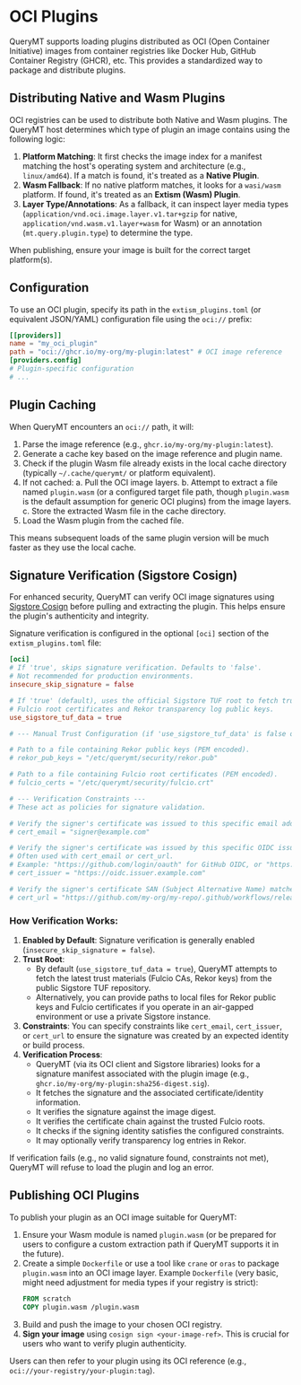 # OCI Plugins

QueryMT supports loading plugins distributed as OCI (Open Container Initiative) images from container registries like Docker Hub, GitHub Container Registry (GHCR), etc. This provides a standardized way to package and distribute plugins.

## Distributing Native and Wasm Plugins

OCI registries can be used to distribute both Native and Wasm plugins. The QueryMT host determines which type of plugin an image contains using the following logic:
 1.  **Platform Matching**: It first checks the image index for a manifest matching the host's operating system and architecture (e.g., `linux/amd64`). If a match is found, it's treated as a **Native Plugin**.
 2.  **Wasm Fallback**: If no native platform matches, it looks for a `wasi/wasm` platform. If found, it's treated as an **Extism (Wasm) Plugin**.
 3.  **Layer Type/Annotations**: As a fallback, it can inspect layer media types (`application/vnd.oci.image.layer.v1.tar+gzip` for native, `application/vnd.wasm.v1.layer+wasm` for Wasm) or an annotation (`mt.query.plugin.type`) to determine the type.

When publishing, ensure your image is built for the correct target platform(s).

## Configuration

To use an OCI plugin, specify its path in the `extism_plugins.toml` (or equivalent JSON/YAML) configuration file using the `oci://` prefix:

```toml
[[providers]]
name = "my_oci_plugin"
path = "oci://ghcr.io/my-org/my-plugin:latest" # OCI image reference
[providers.config]
# Plugin-specific configuration
# ...
```

## Plugin Caching

When QueryMT encounters an `oci://` path, it will:
1.  Parse the image reference (e.g., `ghcr.io/my-org/my-plugin:latest`).
2.  Generate a cache key based on the image reference and plugin name.
3.  Check if the plugin Wasm file already exists in the local cache directory (typically `~/.cache/querymt/` or platform equivalent).
4.  If not cached:
    a.  Pull the OCI image layers.
    b.  Attempt to extract a file named `plugin.wasm` (or a configured target file path, though `plugin.wasm` is the default assumption for generic OCI plugins) from the image layers.
    c.  Store the extracted Wasm file in the cache directory.
5.  Load the Wasm plugin from the cached file.

This means subsequent loads of the same plugin version will be much faster as they use the local cache.

## Signature Verification (Sigstore Cosign)

For enhanced security, QueryMT can verify OCI image signatures using [Sigstore Cosign](https://www.sigstore.dev/) before pulling and extracting the plugin. This helps ensure the plugin's authenticity and integrity.

Signature verification is configured in the optional `[oci]` section of the `extism_plugins.toml` file:

```toml
[oci]
# If 'true', skips signature verification. Defaults to 'false'.
# Not recommended for production environments.
insecure_skip_signature = false

# If 'true' (default), uses the official Sigstore TUF root to fetch trusted
# Fulcio root certificates and Rekor transparency log public keys.
use_sigstore_tuf_data = true

# --- Manual Trust Configuration (if 'use_sigstore_tuf_data' is false or for specific overrides) ---

# Path to a file containing Rekor public keys (PEM encoded).
# rekor_pub_keys = "/etc/querymt/security/rekor.pub"

# Path to a file containing Fulcio root certificates (PEM encoded).
# fulcio_certs = "/etc/querymt/security/fulcio.crt"

# --- Verification Constraints ---
# These act as policies for signature validation.

# Verify the signer's certificate was issued to this specific email address.
# cert_email = "signer@example.com"

# Verify the signer's certificate was issued by this specific OIDC issuer.
# Often used with cert_email or cert_url.
# Example: "https://github.com/login/oauth" for GitHub OIDC, or "https://accounts.google.com" for Google.
# cert_issuer = "https://oidc.issuer.example.com"

# Verify the signer's certificate SAN (Subject Alternative Name) matches this URL.
# cert_url = "https://github.com/my-org/my-repo/.github/workflows/release.yml@refs/tags/v1.0.0"
```

### How Verification Works:

1.  **Enabled by Default**: Signature verification is generally enabled (`insecure_skip_signature = false`).
2.  **Trust Root**:
    -   By default (`use_sigstore_tuf_data = true`), QueryMT attempts to fetch the latest trust materials (Fulcio CAs, Rekor keys) from the public Sigstore TUF repository.
    -   Alternatively, you can provide paths to local files for Rekor public keys and Fulcio certificates if you operate in an air-gapped environment or use a private Sigstore instance.
3.  **Constraints**: You can specify constraints like `cert_email`, `cert_issuer`, or `cert_url` to ensure the signature was created by an expected identity or build process.
4.  **Verification Process**:
    -   QueryMT (via its OCI client and Sigstore libraries) looks for a signature manifest associated with the plugin image (e.g., `ghcr.io/my-org/my-plugin:sha256-digest.sig`).
    -   It fetches the signature and the associated certificate/identity information.
    -   It verifies the signature against the image digest.
    -   It verifies the certificate chain against the trusted Fulcio roots.
    -   It checks if the signing identity satisfies the configured constraints.
    -   It may optionally verify transparency log entries in Rekor.

If verification fails (e.g., no valid signature found, constraints not met), QueryMT will refuse to load the plugin and log an error.

## Publishing OCI Plugins

To publish your plugin as an OCI image suitable for QueryMT:
1.  Ensure your Wasm module is named `plugin.wasm` (or be prepared for users to configure a custom extraction path if QueryMT supports it in the future).
2.  Create a simple `Dockerfile` or use a tool like `crane` or `oras` to package `plugin.wasm` into an OCI image layer.
    Example `Dockerfile` (very basic, might need adjustment for media types if your registry is strict):
    ```dockerfile
    FROM scratch
    COPY plugin.wasm /plugin.wasm
    ```
3.  Build and push the image to your chosen OCI registry.
4.  **Sign your image** using `cosign sign <your-image-ref>`. This is crucial for users who want to verify plugin authenticity.

Users can then refer to your plugin using its OCI reference (e.g., `oci://your-registry/your-plugin:tag`).


